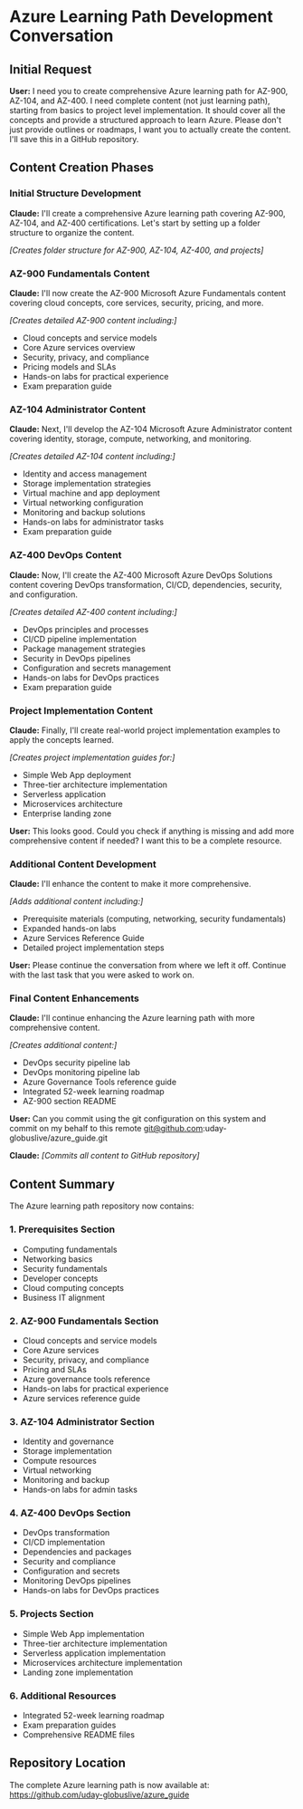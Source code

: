 # Azure Learning Path Development Conversation

## Initial Request

**User:** I need you to create comprehensive Azure learning path for AZ-900, AZ-104, and AZ-400. I need complete content (not just learning path), starting from basics to project level implementation. It should cover all the concepts and provide a structured approach to learn Azure. Please don't just provide outlines or roadmaps, I want you to actually create the content. I'll save this in a GitHub repository.

## Content Creation Phases

### Initial Structure Development

**Claude:** I'll create a comprehensive Azure learning path covering AZ-900, AZ-104, and AZ-400 certifications. Let's start by setting up a folder structure to organize the content.

*[Creates folder structure for AZ-900, AZ-104, AZ-400, and projects]*

### AZ-900 Fundamentals Content

**Claude:** I'll now create the AZ-900 Microsoft Azure Fundamentals content covering cloud concepts, core services, security, pricing, and more.

*[Creates detailed AZ-900 content including:]*
- Cloud concepts and service models
- Core Azure services overview
- Security, privacy, and compliance
- Pricing models and SLAs
- Hands-on labs for practical experience
- Exam preparation guide

### AZ-104 Administrator Content

**Claude:** Next, I'll develop the AZ-104 Microsoft Azure Administrator content covering identity, storage, compute, networking, and monitoring.

*[Creates detailed AZ-104 content including:]*
- Identity and access management
- Storage implementation strategies
- Virtual machine and app deployment
- Virtual networking configuration
- Monitoring and backup solutions
- Hands-on labs for administrator tasks
- Exam preparation guide

### AZ-400 DevOps Content

**Claude:** Now, I'll create the AZ-400 Microsoft Azure DevOps Solutions content covering DevOps transformation, CI/CD, dependencies, security, and configuration.

*[Creates detailed AZ-400 content including:]*
- DevOps principles and processes
- CI/CD pipeline implementation
- Package management strategies
- Security in DevOps pipelines
- Configuration and secrets management
- Hands-on labs for DevOps practices
- Exam preparation guide

### Project Implementation Content

**Claude:** Finally, I'll create real-world project implementation examples to apply the concepts learned.

*[Creates project implementation guides for:]*
- Simple Web App deployment
- Three-tier architecture implementation
- Serverless application
- Microservices architecture
- Enterprise landing zone

**User:** This looks good. Could you check if anything is missing and add more comprehensive content if needed? I want this to be a complete resource.

### Additional Content Development

**Claude:** I'll enhance the content to make it more comprehensive.

*[Adds additional content including:]*
- Prerequisite materials (computing, networking, security fundamentals)
- Expanded hands-on labs
- Azure Services Reference Guide
- Detailed project implementation steps

**User:** Please continue the conversation from where we left it off. Continue with the last task that you were asked to work on.

### Final Content Enhancements

**Claude:** I'll continue enhancing the Azure learning path with more comprehensive content.

*[Creates additional content:]*
- DevOps security pipeline lab
- DevOps monitoring pipeline lab
- Azure Governance Tools reference guide
- Integrated 52-week learning roadmap
- AZ-900 section README

**User:** Can you commit using the git configuration on this system and commit on my behalf to this remote git@github.com:uday-globuslive/azure_guide.git

**Claude:** *[Commits all content to GitHub repository]*

## Content Summary

The Azure learning path repository now contains:

### 1. Prerequisites Section
- Computing fundamentals
- Networking basics
- Security fundamentals
- Developer concepts
- Cloud computing concepts
- Business IT alignment

### 2. AZ-900 Fundamentals Section
- Cloud concepts and service models
- Core Azure services
- Security, privacy, and compliance
- Pricing and SLAs
- Azure governance tools reference
- Hands-on labs for practical experience
- Azure services reference guide

### 3. AZ-104 Administrator Section
- Identity and governance
- Storage implementation
- Compute resources
- Virtual networking
- Monitoring and backup
- Hands-on labs for admin tasks

### 4. AZ-400 DevOps Section
- DevOps transformation
- CI/CD implementation
- Dependencies and packages
- Security and compliance
- Configuration and secrets
- Monitoring DevOps pipelines
- Hands-on labs for DevOps practices

### 5. Projects Section
- Simple Web App implementation
- Three-tier architecture implementation
- Serverless application implementation
- Microservices architecture implementation
- Landing zone implementation

### 6. Additional Resources
- Integrated 52-week learning roadmap
- Exam preparation guides
- Comprehensive README files

## Repository Location

The complete Azure learning path is now available at: https://github.com/uday-globuslive/azure_guide